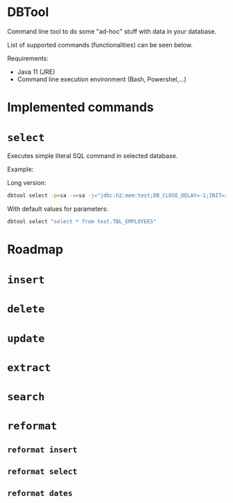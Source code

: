 # DBTool

Command line tool to do some "ad-hoc" stuff with data in your database.

List of supported commands (functionalities) can be seen below.

Requirements:
- Java 11 (JRE)
- Command line execution environment (Bash, Powershel,...)


# Implemented commands

# `select`

Executes simple literal SQL command in selected database.

Example:

Long version:

```sh
dbtool select -p=sa -u=sa -j="jdbc:h2:mem:test;DB_CLOSE_DELAY=-1;INIT=runscript from 'src/test/resources/sql/init.sql'" "select * from test.TBL_EMPLOYEES"
```

With default values for parameters:

```sh
dbtool select "select * from test.TBL_EMPLOYEES"
```


# Roadmap

# `insert`
# `delete`
# `update`
# `extract`
# `search`

# `reformat`
## `reformat insert`
## `reformat select`
## `reformat dates`


